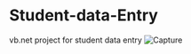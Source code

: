 # Student-data-Entry
vb.net project for student data entry
![Capture](https://user-images.githubusercontent.com/48016001/54880961-e6faa380-4e70-11e9-8cb3-651ad35c4fee.PNG)

